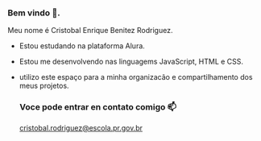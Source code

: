 ### Bem vindo 🧼.

Meu nome é Cristobal Enrique Benitez Rodriguez.

- Estou estudando na plataforma Alura.
- Estou me desenvolvendo nas linguagems JavaScript, HTML e CSS.
- utilizo este espaço para a minha organizacão e compartilhamento dos meus projetos.


  ### Voce pode entrar en contato comigo 📫
  cristobal.rodriguez@escola.pr.gov.br
  
